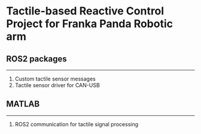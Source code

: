 # Tactile-based Reactive Control Project for Franka Panda Robotic arm

## ROS2 packages
----------------
1. Custom tactile sensor messages
2. Tactile sensor driver for CAN-USB

## MATLAB
---------
1. ROS2 communication for tactile signal processing